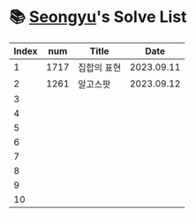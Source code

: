 # 📚 <a href="https://github.com/kimseongyu">Seongyu</a>'s Solve List

| Index | num  | Title       | Date       |
| ----- | ---- | ----------- | ---------- |
| 1     | 1717 | 집합의 표현 | 2023.09.11 |
| 2     | 1261 | 알고스팟    | 2023.09.12 |
| 3     |      |             |            |
| 4     |      |             |            |
| 5     |      |             |            |
| 6     |      |             |            |
| 7     |      |             |            |
| 8     |      |             |            |
| 9     |      |             |            |
| 10    |      |             |            |
